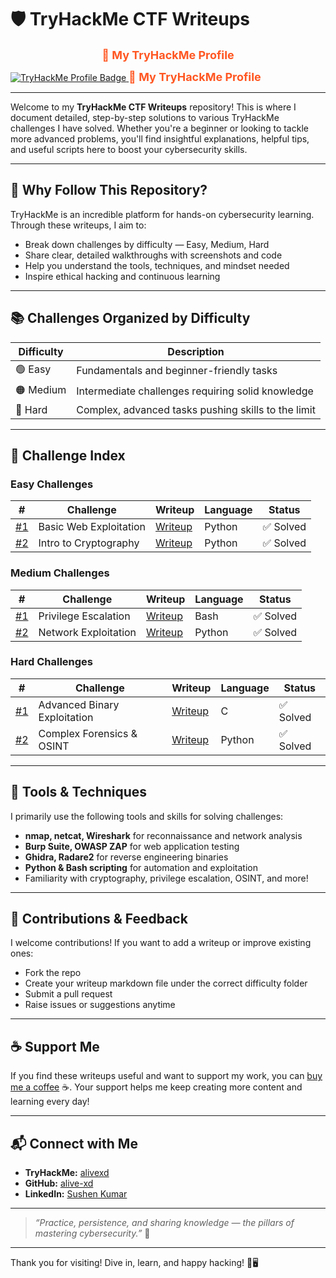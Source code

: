 # 🛡️ TryHackMe CTF Writeups 







<p align="center">
  <a href="https://tryhackme.com/p/alivexd" target="_blank" rel="noopener noreferrer" style="font-size:18px; font-weight:bold; text-decoration:none; color:#FF5722;">
    🔐 My TryHackMe Profile
  </a>
</p>


<a href="https://tryhackme.com/p/alivexd" target="_blank" rel="noopener noreferrer">
  <img src="https://img.shields.io/badge/TryHackMe-alivexd-orange?style=for-the-badge&logo=tryhackme" alt="TryHackMe Profile Badge" />
</a>


<a href="https://tryhackme.com/p/alivexd" target="_blank" rel="noopener noreferrer" style="font-size:18px; font-weight:bold; text-decoration:none; color:#FF5722;">
  🔐 My TryHackMe Profile
</a>


---

Welcome to my **TryHackMe CTF Writeups** repository! This is where I document detailed, step-by-step solutions to various TryHackMe challenges I have solved. Whether you're a beginner or looking to tackle more advanced problems, you'll find insightful explanations, helpful tips, and useful scripts here to boost your cybersecurity skills.

---

## 🚀 Why Follow This Repository?

TryHackMe is an incredible platform for hands-on cybersecurity learning. Through these writeups, I aim to:  

- Break down challenges by difficulty — Easy, Medium, Hard  
- Share clear, detailed walkthroughs with screenshots and code  
- Help you understand the tools, techniques, and mindset needed  
- Inspire ethical hacking and continuous learning  

---

## 📚 Challenges Organized by Difficulty

| Difficulty | Description                          |
|------------|------------------------------------|
| 🟢 Easy    | Fundamentals and beginner-friendly tasks |
| 🟠 Medium  | Intermediate challenges requiring solid knowledge |
| 🔴 Hard    | Complex, advanced tasks pushing skills to the limit |

---

## 📝 Challenge Index

### Easy Challenges

| #   | Challenge                      | Writeup                                | Language | Status  |
|-----|--------------------------------|---------------------------------------|----------|---------|
| [#1](Easy/challenge1.md) | Basic Web Exploitation         | [Writeup](Easy/challenge1.md)          | Python   | ✅ Solved |
| [#2](Easy/challenge2.md) | Intro to Cryptography           | [Writeup](Easy/challenge2.md)          | Python   | ✅ Solved |

### Medium Challenges

| #   | Challenge                      | Writeup                                | Language | Status  |
|-----|--------------------------------|---------------------------------------|----------|---------|
| [#1](Medium/challenge1.md) | Privilege Escalation            | [Writeup](Medium/challenge1.md)        | Bash     | ✅ Solved |
| [#2](Medium/challenge2.md) | Network Exploitation            | [Writeup](Medium/challenge2.md)        | Python   | ✅ Solved |

### Hard Challenges

| #   | Challenge                      | Writeup                                | Language | Status  |
|-----|--------------------------------|---------------------------------------|----------|---------|
| [#1](Hard/challenge1.md)   | Advanced Binary Exploitation     | [Writeup](Hard/challenge1.md)          | C        | ✅ Solved |
| [#2](Hard/challenge2.md)   | Complex Forensics & OSINT       | [Writeup](Hard/challenge2.md)          | Python   | ✅ Solved |

---

## 🧰 Tools & Techniques

I primarily use the following tools and skills for solving challenges:  
- **nmap, netcat, Wireshark** for reconnaissance and network analysis  
- **Burp Suite, OWASP ZAP** for web application testing  
- **Ghidra, Radare2** for reverse engineering binaries  
- **Python & Bash scripting** for automation and exploitation  
- Familiarity with cryptography, privilege escalation, OSINT, and more!

---

## 🤝 Contributions & Feedback

I welcome contributions! If you want to add a writeup or improve existing ones:  
- Fork the repo  
- Create your writeup markdown file under the correct difficulty folder  
- Submit a pull request  
- Raise issues or suggestions anytime  

---

## ☕ Support Me

If you find these writeups useful and want to support my work, you can [buy me a coffee](https://www.buymeacoffee.com/alivexd) ☕. Your support helps me keep creating more content and learning every day!

---

## 📬 Connect with Me

- **TryHackMe:** [alivexd](https://tryhackme.com/p/alivexd)  
- **GitHub:** [alive-xd](https://github.com/alive-xd)  
- **LinkedIn:** [Sushen Kumar](https://linkedin.com/in/sushen-kumar)

---

> _“Practice, persistence, and sharing knowledge — the pillars of mastering cybersecurity.”_ 🚀

---

Thank you for visiting! Dive in, learn, and happy hacking! 🔐🖥️
